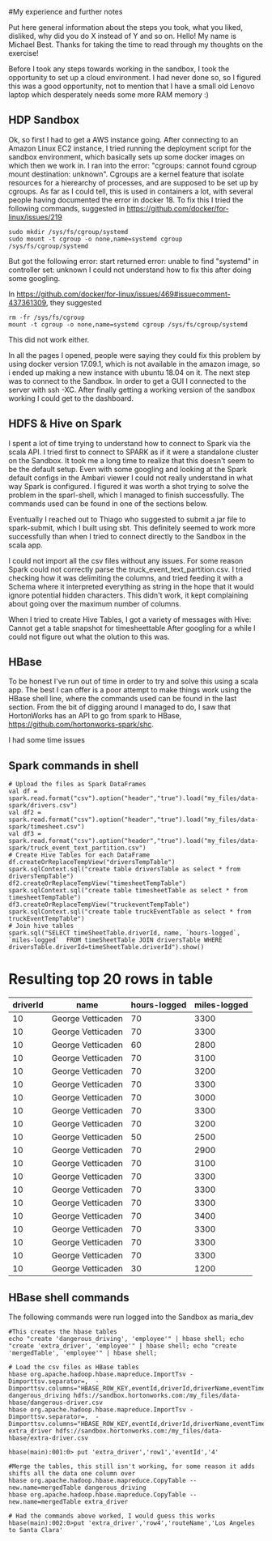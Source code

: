 #My experience and further notes

Put here general information about the steps you took, what you liked, disliked, why did you do X instead of Y and so on.
Hello! My name is Michael Best. Thanks for taking the time to read through my thoughts on the exercise! 

Before I took any steps towards working in the sandbox, I took the opportunity to set up a cloud environment. I had never done so, so I figured this was a good opportunity, not to mention that I have a small old Lenovo laptop which desperately needs some more RAM memory :)

## HDP Sandbox

Ok, so first I had to get a AWS instance going. After connecting to an Amazon Linux EC2 instance, I tried running the deployment script for the sandbox environment, which basically sets up some docker images on which then we work in. I ran into the error: "cgroups: cannot found cgroup mount destination: unknown". Cgroups are a kernel feature that isolate resources for a hierearchy of processes, and are supposed to be set up by cgroups. As far as I could tell, this is used in containers a lot, with several people having documented the error in docker 18. 
To fix this I tried the following commands, suggested in https://github.com/docker/for-linux/issues/219

```
sudo mkdir /sys/fs/cgroup/systemd
sudo mount -t cgroup -o none,name=systemd cgroup /sys/fs/cgroup/systemd
```

But got the following error: start returned error: unable to find \"systemd\" in controller set: unknown
I could not understand how to fix this after doing some googling.

In https://github.com/docker/for-linux/issues/469#issuecomment-437361309, they suggested 
```
rm -fr /sys/fs/cgroup
mount -t cgroup -o none,name=systemd cgroup /sys/fs/cgroup/systemd
```
This did not work either. 

In all the pages I opened, people were saying they could fix this problem by using docker version 17.09.1, which is not available in the amazon image, so i ended up making a new instance with ubuntu 18.04 on it. The next step was to connect to the Sandbox. In order to get a GUI I connected to the server with ssh -XC. After finally getting a working version of the sandbox working I could get to the dashboard. 

## HDFS & Hive on Spark

I spent a lot of time trying to understand how to connect to Spark via the scala API. I tried first to connect to SPARK as if it were a standalone cluster on the Sandbox. It took me a long time to realize that this doesn't seem to be the default setup. Even with some googling and looking at the Spark default configs in the Ambari viewer I could not really understand in what way Spark is configured. I figured it was worth a shot trying to solve the problem in the sparl-shell, which I managed to finish successfully. The commands used can be found in one of the sections below.

Eventually I reached out to Thiago who suggested to submit a jar file to spark-submit, which I built using sbt. This definitely seemed to work more successfully than when I tried to connect directly to the Sandbox in the scala app.

I could not import all the csv files without any issues. For some reason Spark could not correctly parse the truck_event_text_partition.csv. I tried checking how it was delimiting the columns, and tried feeding it with a Schema where it interpreted everything as string in the hope that it would ignore potential hidden characters. This didn't work, it kept complaining about going over the maximum number of columns.

When I tried to create Hive Tables, I got a variety of messages with Hive: Cannot get a table snapshot for timesheettable
After googling for a while I could not figure out what the olution to this was.


## HBase
To be honest I've run out of time in order to try and solve this using a scala app. The best I can offer is a poor attempt to make things work using the HBase shell line, where the commands used can be found in the last section.
From the bit of digging around I managed to do, I saw that HortonWorks has an API to go from spark to HBase, https://github.com/hortonworks-spark/shc. 

I had some time issues


## Spark commands in shell

```
# Upload the files as Spark DataFrames
val df = spark.read.format("csv").option("header","true").load("my_files/data-spark/drivers.csv")
val df2 = spark.read.format("csv").option("header","true").load("my_files/data-spark/timesheet.csv")
val df3 = spark.read.format("csv").option("header","true").load("my_files/data-spark/truck_event_text_partition.csv")
# Create Hive Tables for each DataFrame
df.createOrReplaceTempView("driversTempTable")
spark.sqlContext.sql("create table driversTable as select * from driversTempTable")
df2.createOrReplaceTempView("timesheetTempTable")
spark.sqlContext.sql("create table timesheetTable as select * from timesheetTempTable")
df3.createOrReplaceTempView("truckeventTempTable")
spark.sqlContext.sql("create table truckEventTable as select * from truckEventTempTable")
# Join hive tables
spark.sql("SELECT timeSheetTable.driverId, name, `hours-logged`, `miles-logged`  FROM timeSheetTable JOIN driversTable WHERE driversTable.driverId=timeSheetTable.driverId").show()
```
# Resulting top 20 rows in table
                    
|driverId|name|hours-logged|miles-logged|
| --- | --- | --- | --- |
|      10|George Vetticaden|          70|        3300|
|      10|George Vetticaden|          70|        3300|
|      10|George Vetticaden|          60|        2800|
|      10|George Vetticaden|          70|        3100|
|      10|George Vetticaden|          70|        3200|
|      10|George Vetticaden|          70|        3300|
|      10|George Vetticaden|          70|        3000|
|      10|George Vetticaden|          70|        3300|
|      10|George Vetticaden|          70|        3200|
|      10|George Vetticaden|          50|        2500|
|      10|George Vetticaden|          70|        2900|
|      10|George Vetticaden|          70|        3100|
|      10|George Vetticaden|          70|        3300|
|      10|George Vetticaden|          70|        3300|
|      10|George Vetticaden|          70|        3300|
|      10|George Vetticaden|          70|        3400|
|      10|George Vetticaden|          70|        3300|
|      10|George Vetticaden|          70|        3300|
|      10|George Vetticaden|          70|        3300|
|      10|George Vetticaden|          30|        1200|



## HBase shell commands
The following commands were run logged into the Sandbox as maria_dev
```
#This creates the hbase tables
echo "create 'dangerous_driving', 'employee'" | hbase shell; echo "create 'extra_driver', 'employee'" | hbase shell; echo "create 'mergedTable', 'employee'" | hbase shell;

# Load the csv files as HBase tables
hbase org.apache.hadoop.hbase.mapreduce.ImportTsv -Dimporttsv.separator=,  -Dimporttsv.columns="HBASE_ROW_KEY,eventId,driverId,driverName,eventTime,eventType,latitudeColumn,longitudeColumn,routeId,routeName,truckId" dangerous_driving hdfs://sandbox.hortonworks.com:/my_files/data-hbase/dangerous-driver.csv
hbase org.apache.hadoop.hbase.mapreduce.ImportTsv -Dimporttsv.separator=,  -Dimporttsv.columns="HBASE_ROW_KEY,eventId,driverId,driverName,eventTime,eventType,latitudeColumn,longitudeColumn,routeId,routeName,truckId" extra_driver hdfs://sandbox.hortonworks.com:/my_files/data-hbase/extra-driver.csv

hbase(main):001:0> put 'extra_driver','row1','eventId','4'
```
```
#Merge the tables, this still isn't working, for some reason it adds shifts all the data one column over 
hbase org.apache.hadoop.hbase.mapreduce.CopyTable --new.name=mergedTable dangerous_driving
hbase org.apache.hadoop.hbase.mapreduce.CopyTable --new.name=mergedTable extra_driver

# Had the commands above worked, I would guess this works
hbase(main):002:0>put 'extra_driver','row4','routeName','Los Angeles to Santa Clara'
```
